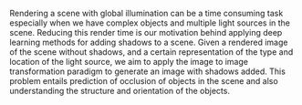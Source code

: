 Rendering a scene with global illumination can be a time consuming task especially when we have complex objects and multiple light sources in the scene. Reducing this render time is our motivation behind applying deep learning methods for adding shadows to a scene. Given a rendered image of the scene without shadows, and a certain representation of the type and location of the light source, we aim to apply the image to image transformation paradigm to generate an image with shadows added. This problem entails prediction of occlusion of objects in the scene and also understanding the structure and orientation of the objects.
